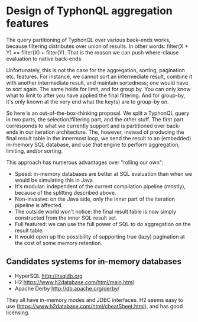 # Design of TyphonQL aggregation features


The query partitioning of TyphonQL over various back-ends works, because filtering distributes over union of results.
In other words: filter(X + Y) == filter(X) + filter(Y). 
That is the reason we can push where-clause evaluation to native back-ends.

Unfortunately, this is not the case for the aggregation, sorting, pagination etc. features. 
For instance, we cannot sort an intermediate result, combine it with another intermediate result, and maintain sortedness; 
one would have to sort again. 
The same holds for limit, and for group by.
You can only know what to limit to after you have applied the final filtering.
And for group-by, it's only known at the very end  what the key(s) are to group-by on.

So here is an out-of-the-box-thinking proposal. 
We split a TyphonQL query in two parts, the selection/filtering part, and the other stuff.
The first part corresponds to what we currently support and is partitioned over back-ends in our iteration architecture.
The, however, instead of producing the final result table in the innermost loop, we send the result
to an (embedded) in-memory SQL database, and use *that* engine to perform aggregation, limiting, and/or sorting.

This approach has numerous advantages over "rolling our own":

- Speed: in-memory databases are better at SQL evaluation than when we would be simulating this in Java
- It's modular: independent of the current compilation pipeline (mostly), because of the splitting described above.
- Non-invasive: on the Java side, only the inner part of the iteration pipeline is affected.
- The outside world won't notice: the final result table is now simply constructed from the inner SQL result set.
- Full featured: we can use the full power of SQL to do aggregation on the result table.
- It would open up the possibility of supporting true (lazy) pagination at the cost of some memory retention.

## Candidates systems for in-memory databases

- HyperSQL http://hsqldb.org
- H2 https://www.h2database.com/html/main.html
- Apache Derby http://db.apache.org/derby/

They all have in-memory modes and JDBC interfaces.
H2 seems easy to use (https://www.h2database.com/html/cheatSheet.html), and has good licensing.
